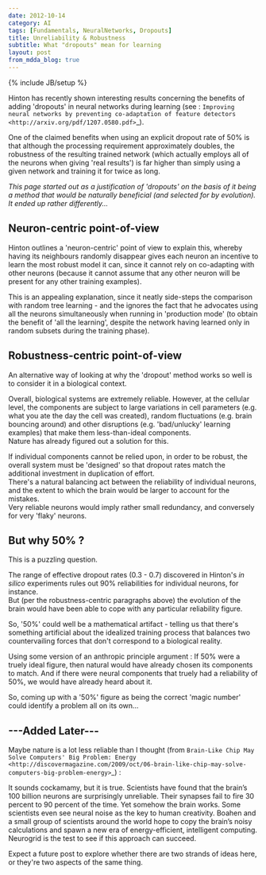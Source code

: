 ```yaml
---
date: 2012-10-14
category: AI
tags: [Fundamentals, NeuralNetworks, Dropouts]
title: Unreliability & Robustness
subtitle: What "dropouts" mean for learning
layout: post
from_mdda_blog: true
---
```

{% include JB/setup %}


Hinton has recently shown interesting results concerning the benefits of adding 
'dropouts' in neural networks during learning
(see : `Improving neural networks by preventing co-adaptation of feature detectors <http://arxiv.org/pdf/1207.0580.pdf>`_).

One of the claimed benefits when using an explicit dropout rate of 50% is that 
although the processing requirement approximately doubles, the robustness of the 
resulting trained network (which actually employs all of the neurons when 
giving 'real results') is far higher than simply using a given network and 
training it for twice as long.

*This page started out as a justification of 'dropouts' on the basis of it 
being a method that would be naturally beneficial (and selected for by evolution).  
It ended up rather differently...*

Neuron-centric point-of-view
------------------------------------

Hinton outlines a 'neuron-centric' point of view to explain this, 
whereby having its neighbours randomly disappear gives each neuron an
incentive to learn the most robust model it can, since it cannot rely on
co-adapting with other neurons (because it cannot assume that any other neuron
will be present for any other training examples).

This is an appealing explanation, since it neatly side-steps the comparison
with random tree learning - and the ignores the fact that he advocates
using all the neurons simultaneously when running in 'production mode'
(to obtain the benefit of 'all the learning', despite the network having 
learned only in random subsets during the training phase).


Robustness-centric point-of-view
------------------------------------

An alternative way of looking at why the 'dropout' method works so well is
to consider it in a biological context.

Overall, biological systems are extremely reliable.  However, at the cellular level,
the components are subject to large variations in 
cell parameters (e.g. what you ate the day the cell was created), 
random fluctuations (e.g. brain bouncing around) and 
other disruptions (e.g. 'bad/unlucky' learning examples) 
that make them less-than-ideal components.  
Nature has already figured out a solution for this.

If individual components cannot be relied upon, in order to be robust, 
the overall system must be 'designed' so that dropout rates
match the additional investment in duplication of effort.  
There's a natural balancing act between the reliability of individual neurons, 
and the extent to which the brain would be larger to account for the mistakes.  
Very reliable neurons would imply rather small redundancy, 
and conversely for very 'flaky' neurons.


But why 50% ?
----------------

This is a puzzling question.  

The range of effective dropout rates (0.3 - 0.7) discovered in Hinton's *in silico* 
experiments rules out 90% reliabilities for individual neurons, for instance.  
But (per the robustness-centric paragraphs above) the evolution 
of the brain would have been able to cope with any particular reliability figure.

So, '50%' could well be a mathematical artifact - telling us that 
there's something artificial about the idealized training process that balances two 
countervailing forces that don't correspond to a biological reality.

Using some version of an anthropic principle argument : 
If 50% were a truely ideal figure, then natural would have already chosen
its components to match.
And if there were neural components that truely had a reliability of 50%, 
we would have already heard about it.

So, coming up with a '50%' figure as being the correct 'magic number' 
could identify a problem all on its own...


---Added Later---
--------------------------------

Maybe nature is a lot less reliable than I thought (from `Brain-Like Chip May Solve Computers' Big Problem: Energy <http://discovermagazine.com/2009/oct/06-brain-like-chip-may-solve-computers-big-problem-energy>`_) : 

   It sounds cockamamy, but it is true. Scientists have found that the brain’s 100 billion neurons are surprisingly unreliable. Their synapses fail to fire 30 percent to 90 percent of the time. Yet somehow the brain works. Some scientists even see neural noise as the key to human creativity. Boahen and a small group of scientists around the world hope to copy the brain’s noisy calculations and spawn a new era of energy-efficient, intelligent computing. Neurogrid is the test to see if this approach can succeed.

Expect a future post to explore whether there are two strands of ideas here,
or they're two aspects of the same thing.
